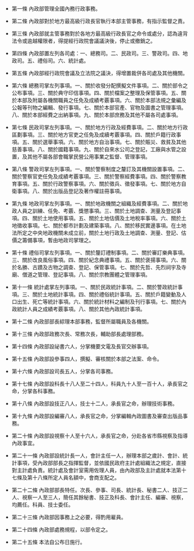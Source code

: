 * 第一條 內政部管理全國內務行政事務。

* 第二條 內政部對於地方最高級行政長官執行本部主管事務，有指示監督之責。

* 第三條 內政部就主管事務對於各地方最高級行政長官之命令或處分，認為違背法令或逾越權限者，得提經行政院會議議決後，停止或撤銷之。

* 第四條 內政部置左列各司處：一、總務司。二、民政司。三、警政司。四、地政司。五、禮俗司。六、統計處。

* 第五條 內政部經行政院會議及立法院之議決，得增置裁併各司處及其他機關。

* 第六條 總務司掌左列事項。一、關於收發分配撰擬文件事項。二、關於部令之公布事項。三、關於典守印信事項。四、關於檔案之整理及保管事項。五、關於本部及附屬各機關職員之任免及成績考覈事項。六、關於本部法規之彙編及公報等刊物之編輯、發行事項。七、關於本部官產、官物及圖書之管理事項。八、關於本部經費之出納事項。九、關於本部庶務及其他不屬各司處事項。

* 第七條 民政司掌左列事項。一、關於地方行政及經費事項。二、關於地方行政區劃事項。三、關於地方官吏之任免及成續考覈事項。四、關於戶籍行政事項。五、關於選舉事項。六、關於地方自治事項。七、關於賑災、救貧及其他慈善事項。八、關於國籍事項。九、關於自來水公司之登記，工廠與水管之設置，及其他不屬各部會職掌民營公用事業之監督、管理事項。

* 第八條 警政司掌左列事項。一、關於警察制度之釐訂及其機關設置事項。二、關於警察官吏任免及成績考覈事項。三、關於警察經費事項。四、關於警察教育事項。五、關於行政警察事項。六、關於徵兵、徵發事項。七、關於地方自衛事項。八、關於出版品登記及著作權註冊事項。

* 第九條 地政司掌左列事項。一、關於地政機關之組織及經費事項。二、關於地政人員之訓練、任免、考覈、獎懲事項。三、關於土地調查、測量及登記事項。四、關於土地使用事項。五、關於土地估價及土地稅率事項。六、關於土地徵收事項。七、關於都市計劃及建築事項。八、關於移民實邊事項。在土地法所定之中央地政機關未成立前，關於土地行政及土地調查、測量、登記、估價之籌備事項，暫由地政司掌理之。

* 第十條 禮俗司掌左列事項。一、關於釐訂禮制事項。二、關於審訂樂典事項。三、關於改良風俗事項。四、關於紀念典禮事項。五、關於褒揚事項。六、關於名勝、古蹟及古物之調查、登記、保管事項。七、關於先哲、先烈祠宇及寺廟、僧道之管理、登記事項。八、關於宗教團體之管理事項。

* 第十一條 統計處掌左列事項。一、關於民政統計事項。二、關於警政統計事項。三、關於土地統計事項。四、關於禮俗統計事項。五、關於戶籍變動及人口出生、死亡等統計事項。六、關於統計材料之編制及刊行事項。七、關於內政統計人員之成績考覈事項。八、關於其他內政統計事項。

* 第十二條 內政部部長綜理本部事務，監督所屬職員及各機關。

* 第十三條 內政部政務次長、常務次長，輔助部長處理部務。

* 第十四條 內政部設祕書六人，分掌機要文電及長官交辦事項。

* 第十五條 內政部設參事四人，撰擬、審核關於本部之法案、命令。

* 第十六條 內政部設司長五人，分掌各司事務。

* 第十七條 內政部設科長十八人至二十四人，科員九十人至一百十人，承長官之命，分掌各科事務。

* 第十八條 內政部設技正八人，技士十二人，承長官之命，辦理技術事務。

* 第十九條 內政部設編審八人，承長官之命，分掌編輯內政圖書及審查出版品事務。

* 第二十條 內政部設視察十人至十六人，承長官之命，分赴各省市縣視察及指導內政事宜。

* 第二十一條 內政部設統計長一人，會計主任一人，辦理本部之歲計、會計、統計事項，受內政部部長之指揮監督，並依國民政府主計處組織法之規定，直接對主計處負責。統計處及會計室需用佐理人員，由內政部及主計處就本法第十七條及第十八條所定人員名額中，會商支配之。

* 第二十二條 內政部部長特任。次長、參事、司長、統計長、秘書二人、技正二人、視察一人至三人，簡任其餘秘書、技正及科長、會計主任、編審、視察，均薦任。科員、技士委任。

* 第二十三條 內政部因事務上之必要，得酌用雇員。

* 第二十四條 內政部處務規程，以部令定之。

* 第二十五條 本法自公布日施行。


